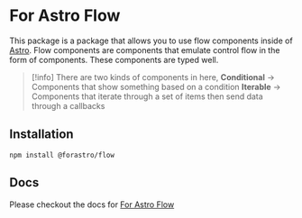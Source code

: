 # For Astro Flow

This package is a package that allows you to use flow components inside of [Astro](https://astro.build).
Flow components are components that emulate control flow in the form of components.
These components are typed well.

> [!info] There are two kinds of components in here,
> **Conditional** -> Components that show something based on a condition
> **Iterable** -> Components that iterate through a set of items then send data through a callbacks

## Installation

`npm install @forastro/flow`

## Docs

Please checkout the docs for [For Astro Flow](https://forastro-docs.onrender.com/libraries/flow)
